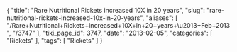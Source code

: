 {
    "title": "Rare Nutritional Rickets increased 10X in 20 years",
    "slug": "rare-nutritional-rickets-increased-10x-in-20-years",
    "aliases": [
        "/Rare+Nutritional+Rickets+increased+10X+in+20+years+\u2013+Feb+2013",
        "/3747"
    ],
    "tiki_page_id": 3747,
    "date": "2013-02-05",
    "categories": [
        "Rickets"
    ],
    "tags": [
        "Rickets"
    ]
}